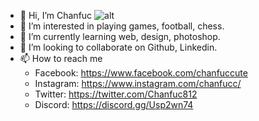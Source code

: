 - 👋 Hi, I’m Chanfuc
![alt](https://i.pinimg.com/originals/23/19/15/2319154c02c001f8a583703689de9048.gif)
- 👀 I’m interested in playing games, football, chess.
- 🌱 I’m currently learning web, design, photoshop.
- 💞️ I’m looking to collaborate on Github, Linkedin.
- 📫 How to reach me 
    + Facebook: https://www.facebook.com/chanfuccute
    + Instagram: https://www.instagram.com/chanfucc/
    + Twitter: https://twitter.com/Chanfuc812
    + Discord: https://discord.gg/Usp2wn74

<!---
Chanfuc812/Chanfuc812 is a ✨ special ✨ repository because its `README.md` (this file) appears on your GitHub profile.
You can click the Preview link to take a look at your changes.
--->
